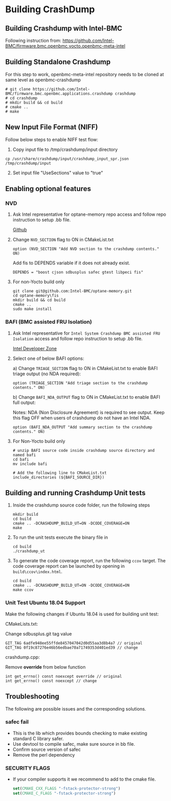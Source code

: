 # Building CrashDump

## Building Crashdump with Intel-BMC

Following instruction from:
<https://github.com/Intel-BMC/firmware.bmc.openbmc.yocto.openbmc-meta-intel>


## Building Standalone Crashdump

For this step to work, openbmc-meta-intel repository needs to be cloned at
same level as openbmc-crashdump

```command
# git clone https://github.com/Intel-BMC/firmware.bmc.openbmc.applications.crashdump crashdump
# cd crashdump
# mkdir build && cd build
# cmake ..
# make
```

## New Input File Format (NIFF)

Follow below steps to enable NIFF test flow:

1. Copy input file to /tmp/crashdump/input directory

```example
cp /usr/share/crashdump/input/crashdump_input_spr.json /tmp/crashdump/input
```

2. Set input file "UseSections" value to "true"

## Enabling optional features

### NVD

1. Ask Intel representative for optane-memory repo access and follow repo
   instruction to setup .bb file.

   [Github](https://github.com/Intel-BMC/optane-memory)

2. Change `NVD_SECTION` flag to ON in CMakeList.txt

   ```
   option (NVD_SECTION "Add NVD section to the crashdump contents." ON)
   ```

   Add fis to DEPENDS variable if it does not already exist.
   ```
   DEPENDS = "boost cjson sdbusplus safec gtest libpeci fis"
   ```

3. For non-Yocto build only

   ```shell
   git clone git@github.com:Intel-BMC/optane-memory.git
   cd optane-memory\fis
   mkdir build && cd build
   cmake ..
   sudo make install
   ```

### BAFI (BMC assisted FRU Isolation)

1. Ask Intel representative for `Intel System Crashdump BMC assisted FRU Isolation`
   access and follow repo instruction to setup .bb file.

   [Intel Developer Zone](https://www.intel.com/content/www/us/en/secure/design/confidential/software-kits/kit-details.html?kitId=724248&s=Newest)

2. Select one of below BAFI options:

   a) Change `TRIAGE_SECTION` flag to ON in CMakeList.txt to enable BAFI triage output (no NDA required):

   ```
   option (TRIAGE_SECTION "Add triage section to the crashdump contents." ON)
   ```

   b) Change `BAFI_NDA_OUTPUT` flag to ON in CMakeList.txt to enable BAFI full output:

   Notes: NDA (Non Disclosure Agreement) is required to see output. Keep this flag OFF when users of crashdump do not have an Intel NDA.

   ```
   option (BAFI_NDA_OUTPUT "Add summary section to the crashdump contents." ON)
   ```

3. For Non-Yocto build only

   ```shell
   # unzip BAFI source code inside crashdump source directory and named bafi
   cd bafi
   mv include bafi

   # Add the following line to CMakeList.txt
   include_directories (${BAFI_SOURCE_DIR})
   ```

## Building and running Crashdump Unit tests

1. Inside the crashdump source code folder, run the following steps

    ```shell
    mkdir build
    cd build
    cmake .. -DCRASHDUMP_BUILD_UT=ON -DCODE_COVERAGE=ON
    make
    ```

2. To run the unit tests execute the binary file in
    ```shell
    cd build
    ./crashdump_ut
    ```

3. To generate the code coverage report, run the following `ccov` target. The
code coverage report can be launched by opening in `build\ccov\index.html`.
    ```
    cd build
    cmake .. -DCRASHDUMP_BUILD_UT=ON -DCODE_COVERAGE=ON
    make ccov
    ```

### Unit Test Ubuntu 18.04 Support

Make the following changes if Ubuntu 18.04 is used for building unit test:

CMakeLists.txt:

Change sdbusplus.git tag value
   ```
   GIT_TAG 6adfe948ee55ffde8457047042d0d55aa3d8b4a7 // original
   GIT_TAG 0f19c87276e46b56edbae70a71749353d401ed39 // change
   ```

crashdump.cpp:

Remove **override** from below function
   ```
   int get_errno() const noexcept override // original
   int get_errno() const noexcept // change
   ```

## Troubleshooting
The following are possible issues and the corresponding solutions.

### safec fail
- This is the lib which provides bounds checking to make existing standard C
library safer.
- Use devtool to compile safec, make sure source in bb file.
- Confirm source version of safec
- Remove the perl dependency

### SECURITY FLAGS
- If your compiler supports it we recommend to add to the cmake file.
    ```cmake
    set(CMAKE_CXX_FLAGS "-fstack-protector-strong")
    set(CMAKE_C_FLAGS "-fstack-protector-strong")
    ```
